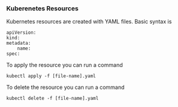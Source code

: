 ### Kuberenetes Resources

Kubernetes resources are created with YAML files. Basic syntax is

```
apiVersion:
kind:
metadata:
    name:
spec:
```

To apply the resource you can run a command
```
kubectl apply -f [file-name].yaml
```
To delete the resource you can run a command
```
kubectl delete -f [file-name].yaml
```
